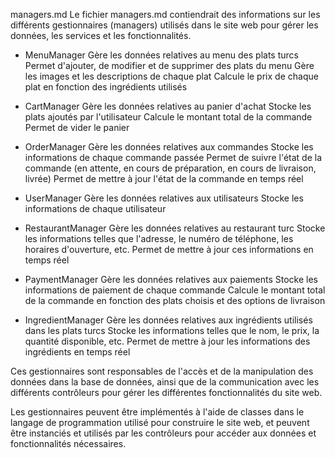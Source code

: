 managers.md
Le fichier managers.md contiendrait des informations sur les différents gestionnaires (managers) utilisés dans le site web pour gérer les données, les services et les fonctionnalités.

* MenuManager
Gère les données relatives au menu des plats turcs
Permet d'ajouter, de modifier et de supprimer des plats du menu
Gère les images et les descriptions de chaque plat
Calcule le prix de chaque plat en fonction des ingrédients utilisés

* CartManager
Gère les données relatives au panier d'achat
Stocke les plats ajoutés par l'utilisateur
Calcule le montant total de la commande
Permet de vider le panier

* OrderManager
Gère les données relatives aux commandes
Stocke les informations de chaque commande passée
Permet de suivre l'état de la commande (en attente, en cours de préparation, en cours de livraison, livrée)
Permet de mettre à jour l'état de la commande en temps réel

* UserManager
Gère les données relatives aux utilisateurs
Stocke les informations de chaque utilisateur

* RestaurantManager
Gère les données relatives au restaurant turc
Stocke les informations telles que l'adresse, le numéro de téléphone, les horaires d'ouverture, etc.
Permet de mettre à jour ces informations en temps réel

* PaymentManager
Gère les données relatives aux paiements
Stocke les informations de paiement de chaque commande
Calcule le montant total de la commande en fonction des plats choisis et des options de livraison

* IngredientManager
Gère les données relatives aux ingrédients utilisés dans les plats turcs
Stocke les informations telles que le nom, le prix, la quantité disponible, etc.
Permet de mettre à jour les informations des ingrédients en temps réel

Ces gestionnaires sont responsables de l'accès et de la manipulation des données dans la base de données, ainsi que de la communication avec les différents contrôleurs pour gérer les différentes fonctionnalités du site web.

Les gestionnaires peuvent être implémentés à l'aide de classes dans le langage de programmation utilisé pour construire le site web, et peuvent être instanciés et utilisés par les contrôleurs pour accéder aux données et fonctionnalités nécessaires.